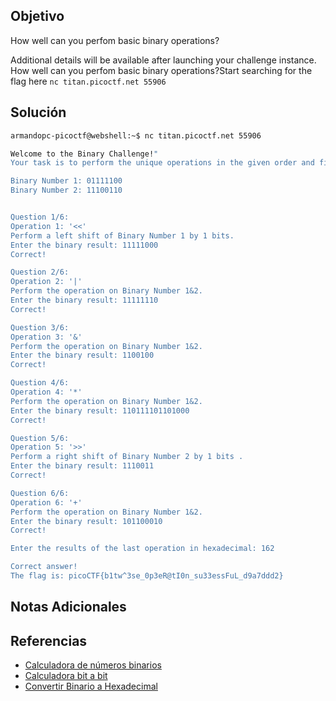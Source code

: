 ## Objetivo
How well can you perfom basic binary operations?

Additional details will be available after launching your challenge instance.
How well can you perfom basic binary operations?Start searching for the flag here `nc titan.picoctf.net 55906`
## Solución
```bash
armandopc-picoctf@webshell:~$ nc titan.picoctf.net 55906

Welcome to the Binary Challenge!"
Your task is to perform the unique operations in the given order and find the final result in hexadecimal that yields the flag.

Binary Number 1: 01111100
Binary Number 2: 11100110


Question 1/6:
Operation 1: '<<'
Perform a left shift of Binary Number 1 by 1 bits.
Enter the binary result: 11111000 
Correct!

Question 2/6:
Operation 2: '|'
Perform the operation on Binary Number 1&2.
Enter the binary result: 11111110 
Correct!

Question 3/6:
Operation 3: '&'
Perform the operation on Binary Number 1&2.
Enter the binary result: 1100100 
Correct!

Question 4/6:
Operation 4: '*'
Perform the operation on Binary Number 1&2.
Enter the binary result: 110111101101000
Correct!

Question 5/6:
Operation 5: '>>'
Perform a right shift of Binary Number 2 by 1 bits .
Enter the binary result: 1110011 
Correct!

Question 6/6:
Operation 6: '+'
Perform the operation on Binary Number 1&2.
Enter the binary result: 101100010
Correct!

Enter the results of the last operation in hexadecimal: 162

Correct answer!
The flag is: picoCTF{b1tw^3se_0p3eR@tI0n_su33essFuL_d9a7ddd2}
```

## Notas Adicionales
## Referencias
- [Calculadora de números binarios](https://es.planetcalc.com/911/)
- [Calculadora bit a bit](https://miniwebtool.com/es/bitwise-calculator/bit-shift/?data_type=2&number=11100110&place=1&operator=Shift+Right)
- [Convertir Binario a Hexadecimal](https://masterplc.com/calculadora/convertir-binario-a-hexadecimal/)